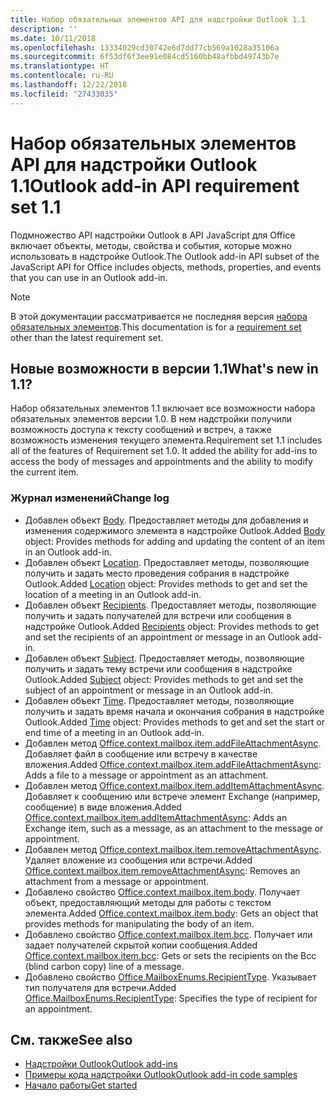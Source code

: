 ```yaml
---
title: Набор обязательных элементов API для надстройки Outlook 1.1
description: ''
ms.date: 10/11/2018
ms.openlocfilehash: 13334029cd30742e6d7dd77cb569a1028a35106a
ms.sourcegitcommit: 6f53df6f3ee91e084cd5160bb48afbbd49743b7e
ms.translationtype: HT
ms.contentlocale: ru-RU
ms.lasthandoff: 12/22/2018
ms.locfileid: "27433035"
---
```

# <a name="outlook-add-in-api-requirement-set-11"></a><span data-ttu-id="28850-102">Набор обязательных элементов API для надстройки Outlook 1.1</span><span class="sxs-lookup"><span data-stu-id="28850-102">Outlook add-in API requirement set 1.1</span></span>

<span data-ttu-id="28850-103">Подмножество API надстройки Outlook в API JavaScript для Office включает объекты, методы, свойства и события, которые можно использовать в надстройке Outlook.</span><span class="sxs-lookup"><span data-stu-id="28850-103">The Outlook add-in API subset of the JavaScript API for Office includes objects, methods, properties, and events that you can use in an Outlook add-in.</span></span>

> [!NOTE]
> <span data-ttu-id="28850-104">В этой документации рассматривается не последняя версия [набора обязательных элементов](/office/dev/add-ins/reference/requirement-sets/outlook-api-requirement-sets).</span><span class="sxs-lookup"><span data-stu-id="28850-104">This documentation is for a [requirement set](/office/dev/add-ins/reference/requirement-sets/outlook-api-requirement-sets) other than the latest requirement set.</span></span> 

## <a name="whats-new-in-11"></a><span data-ttu-id="28850-105">Новые возможности в версии 1.1</span><span class="sxs-lookup"><span data-stu-id="28850-105">What's new in 1.1?</span></span>

<span data-ttu-id="28850-p101">Набор обязательных элементов 1.1 включает все возможности набора обязательных элементов версии 1.0. В нем надстройки получили возможность доступа к тексту сообщений и встреч, а также возможность изменения текущего элемента.</span><span class="sxs-lookup"><span data-stu-id="28850-p101">Requirement set 1.1 includes all of the features of Requirement set 1.0. It added the ability for add-ins to access the body of messages and appointments and the ability to modify the current item.</span></span>

### <a name="change-log"></a><span data-ttu-id="28850-108">Журнал изменений</span><span class="sxs-lookup"><span data-stu-id="28850-108">Change log</span></span>

- <span data-ttu-id="28850-109">Добавлен объект [Body](/javascript/api/outlook_1_1/office.body). Предоставляет методы для добавления и изменения содержимого элемента в надстройке Outlook.</span><span class="sxs-lookup"><span data-stu-id="28850-109">Added [Body](/javascript/api/outlook_1_1/office.body) object: Provides methods for adding and updating the content of an item in an Outlook add-in.</span></span>
- <span data-ttu-id="28850-110">Добавлен объект [Location](/javascript/api/outlook_1_1/office.location). Предоставляет методы, позволяющие получить и задать место проведения собрания в надстройке Outlook.</span><span class="sxs-lookup"><span data-stu-id="28850-110">Added [Location](/javascript/api/outlook_1_1/office.location) object: Provides methods to get and set the location of a meeting in an Outlook add-in.</span></span>
- <span data-ttu-id="28850-111">Добавлен объект [Recipients](/javascript/api/outlook_1_1/office.recipients). Предоставляет методы, позволяющие получить и задать получателей для встречи или сообщения в надстройке Outlook.</span><span class="sxs-lookup"><span data-stu-id="28850-111">Added [Recipients](/javascript/api/outlook_1_1/office.recipients) object: Provides methods to get and set the recipients of an appointment or message in an Outlook add-in.</span></span>
- <span data-ttu-id="28850-112">Добавлен объект [Subject](/javascript/api/outlook_1_1/office.subject). Предоставляет методы, позволяющие получить и задать тему встречи или сообщения в надстройке Outlook.</span><span class="sxs-lookup"><span data-stu-id="28850-112">Added [Subject](/javascript/api/outlook_1_1/office.subject) object: Provides methods to get and set the subject of an appointment or message in an Outlook add-in.</span></span>
- <span data-ttu-id="28850-113">Добавлен объект [Time](/javascript/api/outlook_1_1/office.time). Предоставляет методы, позволяющие получить и задать время начала и окончания собрания в надстройке Outlook.</span><span class="sxs-lookup"><span data-stu-id="28850-113">Added [Time](/javascript/api/outlook_1_1/office.time) object: Provides methods to get and set the start or end time of a meeting in an Outlook add-in.</span></span>
- <span data-ttu-id="28850-114">Добавлен метод [Office.context.mailbox.item.addFileAttachmentAsync](office.context.mailbox.item.md#addfileattachmentasyncuri-attachmentname-options-callback). Добавляет файл в сообщение или встречу в качестве вложения.</span><span class="sxs-lookup"><span data-stu-id="28850-114">Added [Office.context.mailbox.item.addFileAttachmentAsync](office.context.mailbox.item.md#addfileattachmentasyncuri-attachmentname-options-callback): Adds a file to a message or appointment as an attachment.</span></span>
- <span data-ttu-id="28850-115">Добавлен метод [Office.context.mailbox.item.addItemAttachmentAsync](office.context.mailbox.item.md#additemattachmentasyncitemid-attachmentname-options-callback). Добавляет к сообщению или встрече элемент Exchange (например, сообщение) в виде вложения.</span><span class="sxs-lookup"><span data-stu-id="28850-115">Added [Office.context.mailbox.item.addItemAttachmentAsync](office.context.mailbox.item.md#additemattachmentasyncitemid-attachmentname-options-callback): Adds an Exchange item, such as a message, as an attachment to the message or appointment.</span></span>
- <span data-ttu-id="28850-116">Добавлен метод [Office.context.mailbox.item.removeAttachmentAsync](office.context.mailbox.item.md#removeattachmentasyncattachmentid-options-callback). Удаляет вложение из сообщения или встречи.</span><span class="sxs-lookup"><span data-stu-id="28850-116">Added [Office.context.mailbox.item.removeAttachmentAsync](office.context.mailbox.item.md#removeattachmentasyncattachmentid-options-callback): Removes an attachment from a message or appointment.</span></span>
- <span data-ttu-id="28850-117">Добавлено свойство [Office.context.mailbox.item.body](office.context.mailbox.item.md#body-bodyjavascriptapioutlook11officebody). Получает объект, предоставляющий методы для работы с текстом элемента.</span><span class="sxs-lookup"><span data-stu-id="28850-117">Added [Office.context.mailbox.item.body](office.context.mailbox.item.md#body-bodyjavascriptapioutlook11officebody): Gets an object that provides methods for manipulating the body of an item.</span></span>
- <span data-ttu-id="28850-118">Добавлено свойство [Office.context.mailbox.item.bcc](office.context.mailbox.item.md#bcc-recipientsjavascriptapioutlook11officerecipients). Получает или задает получателей скрытой копии сообщения.</span><span class="sxs-lookup"><span data-stu-id="28850-118">Added [Office.context.mailbox.item.bcc](office.context.mailbox.item.md#bcc-recipientsjavascriptapioutlook11officerecipients): Gets or sets the recipients on the Bcc (blind carbon copy) line of a message.</span></span>
- <span data-ttu-id="28850-119">Добавлено свойство [Office.MailboxEnums.RecipientType](/javascript/api/outlook_1_1/office.mailboxenums.recipienttype). Указывает тип получателя для встречи.</span><span class="sxs-lookup"><span data-stu-id="28850-119">Added [Office.MailboxEnums.RecipientType](/javascript/api/outlook_1_1/office.mailboxenums.recipienttype): Specifies the type of recipient for an appointment.</span></span>

## <a name="see-also"></a><span data-ttu-id="28850-120">См. также</span><span class="sxs-lookup"><span data-stu-id="28850-120">See also</span></span>

- [<span data-ttu-id="28850-121">Надстройки Outlook</span><span class="sxs-lookup"><span data-stu-id="28850-121">Outlook add-ins</span></span>](https://docs.microsoft.com/outlook/add-ins/)
- [<span data-ttu-id="28850-122">Примеры кода надстройки Outlook</span><span class="sxs-lookup"><span data-stu-id="28850-122">Outlook add-in code samples</span></span>](https://developer.microsoft.com/outlook/gallery/?filterBy=Outlook,Samples,Add-ins)
- [<span data-ttu-id="28850-123">Начало работы</span><span class="sxs-lookup"><span data-stu-id="28850-123">Get started</span></span>](https://docs.microsoft.com/outlook/add-ins/quick-start)